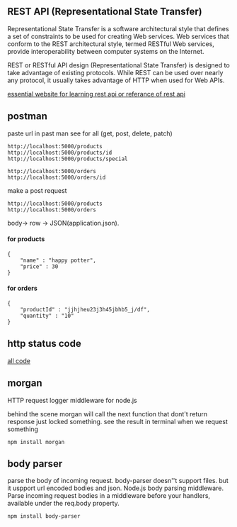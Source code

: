 ## REST API (Representational State Transfer)

Representational State Transfer is a software architectural style that defines a set of 
constraints to be used for creating Web services. Web services that conform to the REST 
architectural style, termed RESTful Web services, provide interoperability between 
computer systems on the Internet. 

REST or RESTful API design (Representational State Transfer) is designed to take advantage 
of existing protocols. While REST can be used over nearly any protocol, it usually takes 
advantage of HTTP when used for Web APIs.

[essential website for learning rest api or referance of rest api](https://www.restapitutorial.com/)


## postman

paste url in past man
see for all (get, post, delete, patch)
```
http://localhost:5000/products
http://localhost:5000/products/id
http://localhost:5000/products/special

http://localhost:5000/orders
http://localhost:5000/orders/id
```

make a post request 
```
http://localhost:5000/products
http://localhost:5000/orders
```
body-> row -> JSON(application.json).
#### for products
```
{
    "name" : "happy potter",
    "price" : 30
}
```
#### for orders
```
{
    "productId" : "jjhjheu23j3h45jbhb5_j/df",
    "quantity" : "10"
}
```


## http status code

[all code](https://www.restapitutorial.com/httpstatuscodes.html)

## morgan

HTTP request logger middleware for node.js

behind the scene morgan will call the next function that dont't 
return response just locked something.
see the result in terminal when we request something


```
npm install morgan
```

## body parser

parse the body of incoming request. body-parser doesn''t support files.
but it uspport url encoded bodies and json. 
Node.js body parsing middleware.
Parse incoming request bodies in a middleware before your handlers, available under the req.body property.

```
npm install body-parser
```
